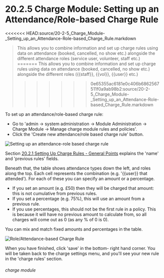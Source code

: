 # 20.2.5    Charge Module: Setting up an Attendance/Role-based Charge Rule

<<<<<<< HEAD:source/20-2-5_Charge_Module-_Setting_up_an_Attendance-Role-based_Charge_Rule.markdown
> This allows you to combine information and set up charge rules using data on attendance (booked, cancelled, no show etc.) alongside the different attendance roles (service user, volunteer, staff etc.)
=======
> This allows you to combine information and set up charge rules using data on attendance (booked, cancelled, no show etc.) alongside the different roles ({{staff}}, {{vol}}, {{user}} etc.)
>>>>>>> 0e65355ac6181e0c406b6862567511f0a9ab98b2:source/20-2-5_Charge_Module-_Setting_up_an_Attendance-Role-based_Charge_Rule.markdown



To set up an attendance/role-based charge rule:
- Go to 'admin -> system administration -> Module Administration -> Charge Module -> Manage charge module rules and policies'. 
- Click the 'Create new attendance/role based charge rule' button. 

![Setting up an attendance-role based charge rule](20.2.5a.png)

Section [20.2.1  Setting Up Charge Rules - General Points](/help/index/p/20.2.1) explains the 'name' and 'previous rules' fields.

Beneath that, the table shows attendance types down the left, and roles along the top. Each cell represents the combination (e.g. '{{user}} that attended'). For each of these you can specify an amount or a percentage. 
   - If you set an amount (e.g. £50) then they will be charged that amount: this is not cumulative from previous rules. 
   - If you set a percentage (e.g. 75%), this will use an amount from a previous rule. 
   - If you use percentages, this should not be the first rule in a policy. This is because it will have no previous amount to calculate from, so all charges will come out as 0 (as any % of 0 is 0).

You can mix and match fixed amounts and percentages in the table. 

![Role/Attendance-based Charge Rule](20.2.5b.png)

When you have finished, click 'save' in the bottom- right hand corner. You will be taken back to the charge settings menu, and you'll see your new rule in the 'charge rules' section. 


###### charge module

